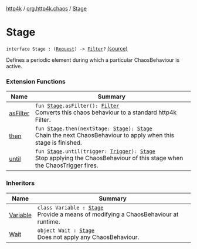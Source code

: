 [http4k](../index.md) / [org.http4k.chaos](index.md) / [Stage](./-stage.md)

# Stage

`interface Stage : (`[`Request`](../org.http4k.core/-request/index.md)`) -> `[`Filter`](../org.http4k.core/-filter/index.md)`?` [(source)](https://github.com/http4k/http4k/blob/master/http4k-testing-chaos/src/main/kotlin/org/http4k/chaos/ChaosStages.kt#L19)

Defines a periodic element during which a particular ChaosBehaviour is active.

### Extension Functions

| Name | Summary |
|---|---|
| [asFilter](as-filter.md) | `fun `[`Stage`](./-stage.md)`.asFilter(): `[`Filter`](../org.http4k.core/-filter/index.md)<br>Converts this chaos behaviour to a standard http4k Filter. |
| [then](then.md) | `fun `[`Stage`](./-stage.md)`.then(nextStage: `[`Stage`](./-stage.md)`): `[`Stage`](./-stage.md)<br>Chain the next ChaosBehaviour to apply when this stage is finished. |
| [until](until.md) | `fun `[`Stage`](./-stage.md)`.until(trigger: `[`Trigger`](-trigger.md)`): `[`Stage`](./-stage.md)<br>Stop applying the ChaosBehaviour of this stage when the ChaosTrigger fires. |

### Inheritors

| Name | Summary |
|---|---|
| [Variable](-chaos-stages/-variable/index.md) | `class Variable : `[`Stage`](./-stage.md)<br>Provide a means of modifying a ChaosBehaviour at runtime. |
| [Wait](-chaos-stages/-wait/index.md) | `object Wait : `[`Stage`](./-stage.md)<br>Does not apply any ChaosBehaviour. |
